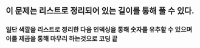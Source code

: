 ## 이 문제는 리스트로 정리되어 있는 길이를 통해 풀 수 있다.
### 일단 색깔을 리스트로 정리한 다음 인덱싱을 통해 숫자를 유추할 수 있으며 이를 제곱을 통해 마무리 하는것으로 코딩 끝
